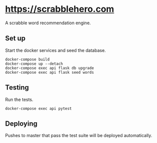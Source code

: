 # https://scrabblehero.com

A scrabble word recommendation engine.

## Set up

Start the docker services and seed the database.

```
docker-compose build
docker-compose up --detach
docker-compose exec api flask db upgrade
docker-compose exec api flask seed words
```

## Testing

Run the tests.

```
docker-compose exec api pytest
```

## Deploying

Pushes to master that pass the test suite will be deployed automatically.
